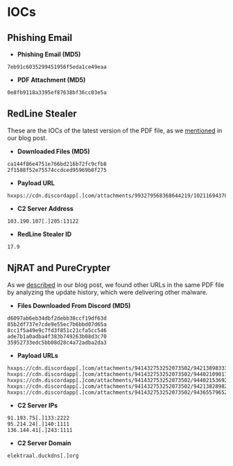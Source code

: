 # IOCs

## Phishing Email

* **Phishing Email (MD5)**
```text
7eb91c6035299451956f5eda1ce49eaa
```

* **PDF Attachment (MD5)**
```text
0e8fb9118a3395ef87638bf36cc03e5a
```

## RedLine Stealer

These are the IOCs of the latest version of the PDF file, as we [mentioned](https://www.netskope.com/blog/redline-stealer-campaign-abusing-discord-via-pdf-links) in our blog post.

* **Downloaded Files (MD5)**
```text
ca144f86e4751e766bd216b72fc9cfb8
2f1588f52e75574ccdced95969b8f275
```

* **Payload URL**
```text
hxxps://cdn.discordapp[.]com/attachments/993279568368644219/1021169437837111346/InvoicePO45928.zip
```

* **C2 Server Address**
```text
103.190.107[.]205:13122
```

* **RedLine Stealer ID**
```text
17.9
```

## NjRAT and PureCrypter

As we [described](https://www.netskope.com/blog/redline-stealer-campaign-abusing-discord-via-pdf-links) in our blog post, we found other URLs in the same PDF file by analyzing the update history, which were delivering other malware.

* **Files Downloaded From Discord (MD5)**
```text
d6097ab6eb34dbf2debb38ccf19df63d
85b2df737e7cde9e55ec7b6bbd07d65a
8cc1f5a49e9c7fd3f851c21cfa5cc546
ade7b1a0adba4f383b749263b08d3c70
35952733edc5bb08d28c4a72adba2da3
```

* **Payload URLs**
```text
hxxps://cdn.discordapp[.]com/attachments/941432753252073502/942138983331291277/Invoice_NO355449609.rar
hxxps://cdn.discordapp[.]com/attachments/941432753252073502/944021090173354014/Encrypted.hta
hxxps://cdn.discordapp[.]com/attachments/941432753252073502/944021536925425674/Encrypted.rar
hxxps://cdn.discordapp[.]com/attachments/941432753252073502/942138289824100383/Server.exe
hxxps://cdn.discordapp[.]com/attachments/941432753252073502/943655796527472670/system.exe
```

* **C2 Server IPs**
```text
91.193.75[.]133:2222
95.214.24[.]140:1111
136.144.41[.]243:1111
```

* **C2 Server Domain**
```text
elektraal.duckdns[.]org
```